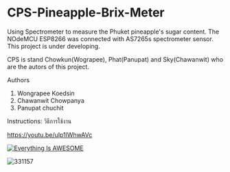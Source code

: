 # CPS-Pineapple-Brix-Meter
Using Spectrometer to measure the Phuket pineapple's sugar content.
The NOdeMCU ESP8266 was connected with AS7265s spectrometer sensor.
This project is under developing.

CPS is stand Chowkun(Wograpee), Phat(Panupat)  and Sky(Chawanwit) who are the autors of this project.

Authors
1. Wongrapee Koedsin
2. Chawanwit Chowpanya
3. Panupat chuchit

Instructions:
วิธีการใช้งาน

https://youtu.be/uIp1lWhwAVc

[![Everything Is AWESOME](http://i.imgur.com/Ot5DWAW.png)](https://youtu.be/uIp1lWhwAVc "Everything Is AWESOME")

![331157](https://user-images.githubusercontent.com/109229453/179034985-478fb0a2-0d1e-4b65-9a3d-3aa62549a5e4.jpg)
